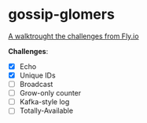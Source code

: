 # gossip-glomers

[A walktrought the challenges from Fly.io](https://fly.io/blog/gossip-glomers/)

__Challenges__:
- [x] Echo
- [x] Unique IDs
- [ ] Broadcast
- [ ] Grow-only counter
- [ ] Kafka-style log
- [ ] Totally-Available
